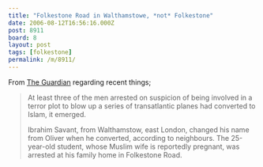 ```yaml
---
title: "Folkestone Road in Walthamstowe, *not* Folkestone"
date: 2006-08-12T16:56:16.000Z
post: 8911
board: 8
layout: post
tags: [folkestone]
permalink: /m/8911/
---
```

From <a href="http://www.guardian.co.uk">The Guardian</a> regarding recent things;

<blockquote>At least three of the men arrested on suspicion of being involved in a terror plot to blow up a series of transatlantic planes had converted to Islam, it emerged.

Ibrahim Savant, from Walthamstow, east London, changed his name from Oliver when he converted, according to neighbours. The 25-year-old student, whose Muslim wife is reportedly pregnant, was arrested at his family home in Folkestone Road.</blockquote>
